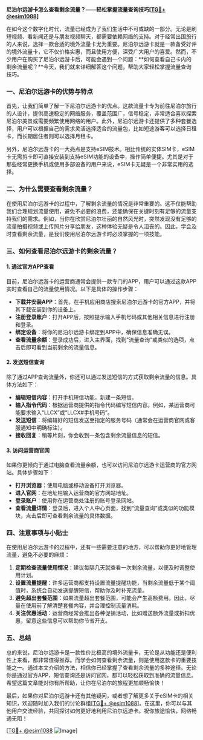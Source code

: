 **尼泊尔远游卡怎么查看剩余流量？——轻松掌握流量查询技巧[[TG💪+ @esim1088](https://t.me/s/esim1088)]**

在如今这个数字化时代，流量已经成为了我们生活中不可或缺的一部分。无论是刷短视频、看新闻还是与朋友视频聊天，都需要依赖网络的支持。对于经常出国旅行的人来说，选择一款合适的境外流量卡尤为重要。尼泊尔远游卡就是一款备受好评的境外流量卡，它不仅价格实惠，而且使用方便，深受广大用户的喜爱。然而，不少用户在购买了尼泊尔远游卡后，可能会遇到一个问题：**如何查看自己卡内的剩余流量呢？**今天，我们就来详细解答这个问题，帮助大家轻松掌握流量查询技巧。

### 一、尼泊尔远游卡的优势与特点

首先，让我们简单了解一下尼泊尔远游卡的优点。这款流量卡专为前往尼泊尔旅行的人设计，提供高速稳定的网络服务，覆盖范围广，信号稳定，非常适合喜欢探索尼泊尔美景或需要频繁使用网络的用户。此外，尼泊尔远游卡还提供了多种套餐选择，用户可以根据自己的需求灵活选择适合的流量包，比如短途游客可以选择日租卡，而长期居住者则可以选择月租卡。

另外，尼泊尔远游卡的一大亮点是支持eSIM技术。相比传统的实体SIM卡，eSIM卡无需剪卡即可直接安装到支持eSIM功能的设备中，操作简单便捷。尤其是对于那些经常更换手机或使用多部设备的用户来说，eSIM卡无疑是一个非常实用的选择。

### 二、为什么需要查看剩余流量？

在使用尼泊尔远游卡的过程中，了解剩余流量的情况是非常重要的。这不仅能帮助我们合理规划流量使用，避免不必要的浪费，还能确保在关键时刻有足够的流量支持我们的需求。例如，当你在欣赏尼泊尔壮丽的自然风光时，突然发现没有足够的流量拍摄视频或上传照片分享给朋友，这种体验无疑是令人沮丧的。因此，学会及时查看剩余流量，是我们使用尼泊尔远游卡时必须掌握的一项技能。

### 三、如何查看尼泊尔远游卡的剩余流量？

#### 1. 通过官方APP查看

目前，尼泊尔远游卡的运营商通常会提供一款专门的APP，用户可以通过这款APP实时查看自己的流量使用情况。以下是具体的操作步骤：

- **下载并安装APP**：首先，在手机应用商店搜索尼泊尔远游卡的官方APP，并将其下载安装到你的设备上。
- **注册登录账户**：打开APP后，按照提示输入手机号码或其他相关信息进行注册和登录。
- **绑定设备**：将你的尼泊尔远游卡绑定到APP中，确保信息准确无误。
- **查看流量余额**：登录成功后，进入主界面，找到“流量查询”或类似的选项，点击后即可看到当前剩余的流量信息。

#### 2. 发送短信查询

除了通过APP查询流量外，你还可以通过发送短信的方式获取剩余流量的信息。具体方法如下：

- **编辑短信内容**：打开手机短信功能，新建一条短信。
- **输入指令代码**：根据运营商提供的指令代码编写短信内容。例如，某运营商可能要求输入“LLCX”或“LLCX#手机号码”。
- **发送短信**：将编辑好的短信发送至指定的服务号码（通常会在运营商官网或客服通知中明确标注）。
- **接收回复**：稍等片刻，你会收到一条包含剩余流量信息的短信。

#### 3. 访问运营商官网

如果你更倾向于通过电脑查看流量余额，也可以访问尼泊尔远游卡运营商的官方网站。具体步骤如下：

- **打开浏览器**：使用电脑或移动设备打开浏览器。
- **进入官网**：在地址栏输入运营商的官方网站地址。
- **登录账户**：使用你在运营商处注册的账号登录网站。
- **查看流量详情**：登录后，进入个人中心页面，找到“流量查询”或类似的功能模块，点击后即可查看剩余流量的具体数据。

### 四、注意事项与小贴士

在使用尼泊尔远游卡的过程中，还有一些需要注意的地方，可以帮助你更好地管理流量，避免不必要的麻烦：

1. **定期检查流量使用情况**：建议每隔几天就查看一次剩余流量，以便及时调整使用计划。
2. **设置流量提醒**：许多运营商都支持设置流量提醒功能，当剩余流量低于某个阈值时，系统会自动发送提醒短信，帮助你及时补充流量。
3. **避免超出套餐范围**：如果流量超出套餐范围，可能会产生高额费用。因此，尽量在使用前了解清楚套餐内容，并合理控制流量消耗。
4. **关注优惠活动**：运营商经常会推出各种促销活动，比如赠送额外流量或折扣优惠，留意这些信息可以帮助你节省开支。

### 五、总结

总的来说，尼泊尔远游卡是一款性价比极高的境外流量卡，无论是从功能还是便利性上来看，都非常值得推荐。而学会如何查看剩余流量，则是使用这款卡的重要技能之一。通过本文介绍的方法，相信你已经掌握了查看剩余流量的多种途径。无论你是通过官方APP、短信查询还是访问官网，都可以轻松获取到准确的流量信息。希望这篇文章能对你有所帮助，让你在尼泊尔的旅程更加顺畅愉快！

最后，如果你对尼泊尔远游卡还有其他疑问，或者想了解更多关于eSIM卡的相关知识，欢迎随时加入我们的讨论群组[[TG💪+ @esim1088](https://t.me/s/esim1088)]。在这里，你可以与其他用户交流经验，共同探讨如何更好地利用尼泊尔远游卡。祝你旅途愉快，网络畅通无阻！

[[TG💪+ @esim1088](https://t.me/s/esim1088) ![Image](https://i.postimg.cc/4NQfJmqS/Snipaste-2025-05-13-00-14-12.png)]